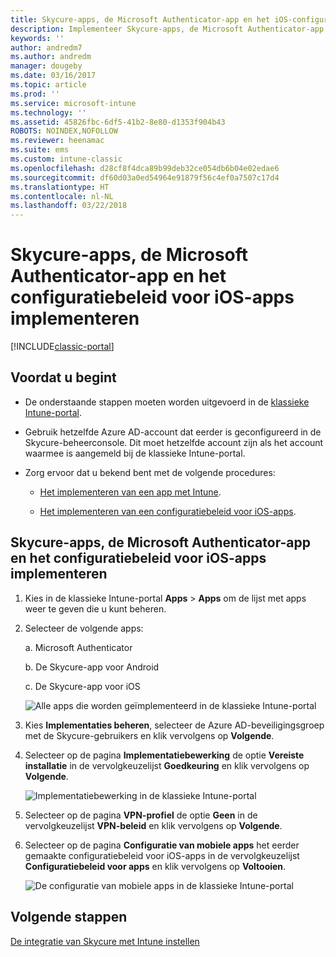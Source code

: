 ```yaml
---
title: Skycure-apps, de Microsoft Authenticator-app en het iOS-configuratiebeleid implementeren
description: Implementeer Skycure-apps, de Microsoft Authenticator-app en het iOS-configuratiebeleid in de klassieke Intune-portal.
keywords: ''
author: andredm7
ms.author: andredm
manager: dougeby
ms.date: 03/16/2017
ms.topic: article
ms.prod: ''
ms.service: microsoft-intune
ms.technology: ''
ms.assetid: 45826fbc-6df5-41b2-8e80-d1353f904b43
ROBOTS: NOINDEX,NOFOLLOW
ms.reviewer: heenamac
ms.suite: ems
ms.custom: intune-classic
ms.openlocfilehash: d28cf8f4dca89b99deb32ce054db6b04e02edae6
ms.sourcegitcommit: df60d03a0ed54964e91879f56c4ef0a7507c17d4
ms.translationtype: HT
ms.contentlocale: nl-NL
ms.lasthandoff: 03/22/2018
---
```

# <a name="deploy-skycure-apps-microsoft-authenticator-app-and-ios-app-configuration-policy"></a>Skycure-apps, de Microsoft Authenticator-app en het configuratiebeleid voor iOS-apps implementeren

[!INCLUDE[classic-portal](../includes/classic-portal.md)]

## <a name="before-you-begin"></a>Voordat u begint

-   De onderstaande stappen moeten worden uitgevoerd in de [klassieke Intune-portal](https://manage.microsoft.com/).

-   Gebruik hetzelfde Azure AD-account dat eerder is geconfigureerd in de Skycure-beheerconsole. Dit moet hetzelfde account zijn als het account waarmee is aangemeld bij de klassieke Intune-portal.

-   Zorg ervoor dat u bekend bent met de volgende procedures:

    -   [Het implementeren van een app met Intune](/intune-classic/deploy-use/deploy-apps-in-microsoft-intune).

    -   [Het implementeren van een configuratiebeleid voor iOS-apps](/intune-classic/deploy-use/configure-ios-apps-with-mobile-app-configuration-policies-in-microsoft-intune).

## <a name="to-deploy-skycure-apps-microsoft-authenticator-app-and-the-ios-app-configuration-policy"></a>Skycure-apps, de Microsoft Authenticator-app en het configuratiebeleid voor iOS-apps implementeren

1.  Kies in de klassieke Intune-portal **Apps** &gt; **Apps** om de lijst met apps weer te geven die u kunt beheren.

2.  Selecteer de volgende apps:

    a.  Microsoft Authenticator

    b.  De Skycure-app voor Android

    c.  De Skycure-app voor iOS

       ![Alle apps die worden geïmplementeerd in de klassieke Intune-portal](../media/mtp/skycure-deploy-app-1.png)

3.  Kies **Implementaties beheren**, selecteer de Azure AD-beveiligingsgroep met de Skycure-gebruikers en klik vervolgens op **Volgende**.

4.  Selecteer op de pagina **Implementatiebewerking** de optie **Vereiste installatie** in de vervolgkeuzelijst **Goedkeuring** en klik vervolgens op **Volgende**.

    ![Implementatiebewerking in de klassieke Intune-portal](../media/mtp/skycure-deploy-app-2.png)

5.  Selecteer op de pagina **VPN-profiel** de optie **Geen** in de vervolgkeuzelijst **VPN-beleid** en klik vervolgens op **Volgende**.

6.  Selecteer op de pagina **Configuratie van mobiele apps** het eerder gemaakte configuratiebeleid voor iOS-apps in de vervolgkeuzelijst **Configuratiebeleid voor apps** en klik vervolgens op **Voltooien**.

    ![De configuratie van mobiele apps in de klassieke Intune-portal](../media/mtp/skycure-deploy-app-3.png)

## <a name="next-steps"></a>Volgende stappen

[De integratie van Skycure met Intune instellen](/intune-classic/deploy-use/setup-the-skycure-integration-with-Intune)
